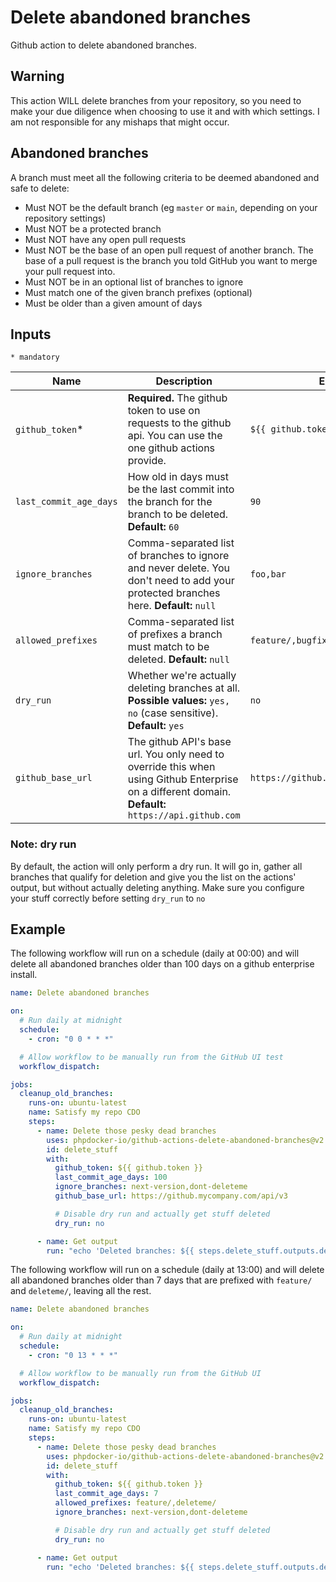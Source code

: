 # Delete abandoned branches

Github action to delete abandoned branches.

## Warning

This action WILL delete branches from your repository, so you need to make your due diligence when choosing to use it
and with which settings. I am not responsible for any mishaps that might occur.

## Abandoned branches

A branch must meet all the following criteria to be deemed abandoned and safe to delete:

* Must NOT be the default branch (eg `master` or `main`, depending on your repository settings)
* Must NOT be a protected branch
* Must NOT have any open pull requests
* Must NOT be the base of an open pull request of another branch. The base of a pull request is the branch you told
  GitHub you want to merge your pull request into.
* Must NOT be in an optional list of branches to ignore
* Must match one of the given branch prefixes (optional)
* Must be older than a given amount of days

## Inputs

`* mandatory`

| Name                   | Description                                                                                                                                         | Example                               |
|------------------------|-----------------------------------------------------------------------------------------------------------------------------------------------------|---------------------------------------|
| `github_token`*        | **Required.** The github token to use on requests to the github api. You can use the one github actions provide.                                    | `${{ github.token }}`                 |
| `last_commit_age_days` | How old in days must be the last commit into the branch for the branch to be deleted. **Default:** `60`                                             | `90`                                  |
| `ignore_branches`      | Comma-separated list of branches to ignore and never delete. You don't need to add your protected branches here. **Default:** `null`                | `foo,bar`                             |
| `allowed_prefixes`     | Comma-separated list of prefixes a branch must match to be deleted. **Default:** `null`                                                             | `feature/,bugfix/`                    |
| `dry_run`              | Whether we're actually deleting branches at all. **Possible values:** `yes, no` (case sensitive). **Default:** `yes`                                | `no`                                  |
| `github_base_url`      | The github API's base url. You only need to override this when using Github Enterprise on a different domain. **Default:** `https://api.github.com` | `https://github.mycompany.com/api/v3` |

### Note: dry run

By default, the action will only perform a dry run. It will go in, gather all branches that qualify for deletion and
give you the list on the actions' output, but without actually deleting anything. Make sure you configure your stuff
correctly before setting `dry_run` to `no`

## Example

The following workflow will run on a schedule (daily at 00:00) and will delete all abandoned branches older than 100
days on a github enterprise install.

```yaml
name: Delete abandoned branches

on:
  # Run daily at midnight
  schedule:
    - cron: "0 0 * * *"

  # Allow workflow to be manually run from the GitHub UI test
  workflow_dispatch:

jobs:
  cleanup_old_branches:
    runs-on: ubuntu-latest
    name: Satisfy my repo CDO
    steps:
      - name: Delete those pesky dead branches
        uses: phpdocker-io/github-actions-delete-abandoned-branches@v2
        id: delete_stuff
        with:
          github_token: ${{ github.token }}
          last_commit_age_days: 100
          ignore_branches: next-version,dont-deleteme
          github_base_url: https://github.mycompany.com/api/v3

          # Disable dry run and actually get stuff deleted
          dry_run: no

      - name: Get output
        run: "echo 'Deleted branches: ${{ steps.delete_stuff.outputs.deleted_branches }}'"
```

The following workflow will run on a schedule (daily at 13:00) and will delete all abandoned branches older than 7 days
that are prefixed with `feature/` and `deleteme/`, leaving all the rest.

```yaml
name: Delete abandoned branches

on:
  # Run daily at midnight
  schedule:
    - cron: "0 13 * * *"

  # Allow workflow to be manually run from the GitHub UI
  workflow_dispatch:

jobs:
  cleanup_old_branches:
    runs-on: ubuntu-latest
    name: Satisfy my repo CDO
    steps:
      - name: Delete those pesky dead branches
        uses: phpdocker-io/github-actions-delete-abandoned-branches@v2
        id: delete_stuff
        with:
          github_token: ${{ github.token }}
          last_commit_age_days: 7
          allowed_prefixes: feature/,deleteme/
          ignore_branches: next-version,dont-deleteme

          # Disable dry run and actually get stuff deleted
          dry_run: no

      - name: Get output
        run: "echo 'Deleted branches: ${{ steps.delete_stuff.outputs.deleted_branches }}'"
```
